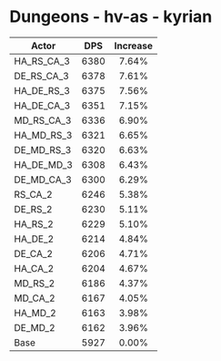 # Dungeons - hv-as - kyrian
| Actor | DPS | Increase |
|---|:---:|:---:|
|HA_RS_CA_3|6380|7.64%|
|DE_RS_CA_3|6378|7.61%|
|HA_DE_RS_3|6375|7.56%|
|HA_DE_CA_3|6351|7.15%|
|MD_RS_CA_3|6336|6.90%|
|HA_MD_RS_3|6321|6.65%|
|DE_MD_RS_3|6320|6.63%|
|HA_DE_MD_3|6308|6.43%|
|DE_MD_CA_3|6300|6.29%|
|RS_CA_2|6246|5.38%|
|DE_RS_2|6230|5.11%|
|HA_RS_2|6229|5.10%|
|HA_DE_2|6214|4.84%|
|DE_CA_2|6206|4.71%|
|HA_CA_2|6204|4.67%|
|MD_RS_2|6186|4.37%|
|MD_CA_2|6167|4.05%|
|HA_MD_2|6163|3.98%|
|DE_MD_2|6162|3.96%|
|Base|5927|0.00%|
